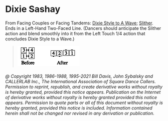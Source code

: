 
# Dixie Sashay

From Facing Couples or Facing Tandems:
[Dixie Style to A Wave](../ms/dixie_style.md);
[Slither](../a2/slither.md).
Ends in a Left-Hand Two-Faced Line. (Dancers
should anticipate the Slither action and blend smoothly into it from
the Left Touch 1/4 action that concludes Dixie Style to a Wave.)

> 
> ![alt](dixie_sashay.png)
> 

###### @ Copyright 1983, 1986-1988, 1995-2021 Bill Davis, John Sybalsky and CALLERLAB Inc., The International Association of Square Dance Callers. Permission to reprint, republish, and create derivative works without royalty is hereby granted, provided this notice appears. Publication on the Internet of derivative works without royalty is hereby granted provided this notice appears. Permission to quote parts or all of this document without royalty is hereby granted, provided this notice is included. Information contained herein shall not be changed nor revised in any derivation or publication.
